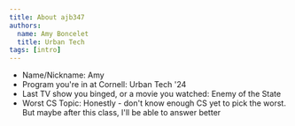 ```yaml
---
title: About ajb347
authors:
  name: Amy Boncelet
  title: Urban Tech
tags: [intro]
---
```


- Name/Nickname: Amy
- Program you're in at Cornell: Urban Tech '24
- Last TV show you binged, or a movie you watched: Enemy of the State
- Worst CS Topic: Honestly - don't know enough CS yet to pick the worst. But maybe after this class, I'll be able to answer better
